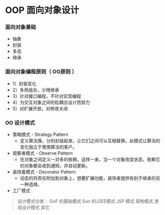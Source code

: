 # OOP 面向对象设计
### 面向对象基础
- 抽象
- 封装
- 多态
- 继承

### 面向对象编程原则（ OO原则 ）
- 1）封装变化
- 2）多用组合，少用继承
- 3）针对接口编程，不针对实现编程
- 4）为交互对象之间的松耦合设计而努力
- 5）对扩展开放，对修改关闭

### OO 设计模式
- 策略模式 - Strategy Pattern
  - 定义算法蔟，分别封装起来，让它们之间可以互相替换，此模式让算法的变化独立于使用算法的客户。
- 观察者模式 - Observe Pattern
  - 在对象之间定义一对多的依赖，这样一来，当一个对象改变状态，依赖它的对象都会收到通知，并自动更新。
- 装饰着模式 - Decorator Pattern
  - 动态的将责任附加到对象上，想要扩展功能，装饰者提供有别于继承的另一种选择。
- 工厂模式

> 设计模式分类：
> GoF 的基础模式
> Sun 的J2EE模式
> JSP 模式
> 架构模式
> 游戏设计模式
> 其它